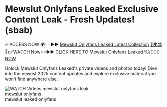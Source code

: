 # Mewslut Onlyfans Leaked Exclusive Content Leak - Fresh Updates! (sbab)

🔥 ACCESS NOW 🌍==►► <a href="https://tinyurl.com/3fjeunct" rel="nofollow">Mewslut Onlyfans Leaked Latest Collection</a></h3>
[🔴🌍📺📱👉WA𝚃CH Now==►► CLICK HERE TO Mewslut Onlyfans Leaked 𝚆𝙰𝚃𝙲𝙷 NOW](https://tinyurl.com/3fjeunct)

Unlock Mewslut Onlyfans Leaked's private videos and photos today! Dive into the newest 2025 content updates and explore exclusive material you won’t find anywhere else.


<a href="https://tinyurl.com/3fjeunct" rel="nofollow" data-target="animated-image.originalLink"><img src="https://camo.githubusercontent.com/8a4f000d20f83aca3bf7ec5f350d767afa0574a8a352519fd8cfa583a6f93a33/68747470733a2f2f692e696d6775722e636f6d2f644a486b345a712e676966" alt="WATCH Videos" data-canonical-src="https://i.imgur.com/dJHk4Zq.gif" style="max-width: 100%; display: inline-block;" data-target="animated-image.originalImage"></a>
mewslut onlyfans leak<br>
mewslut onlyfans<br>
mewslut leaked onlyfans